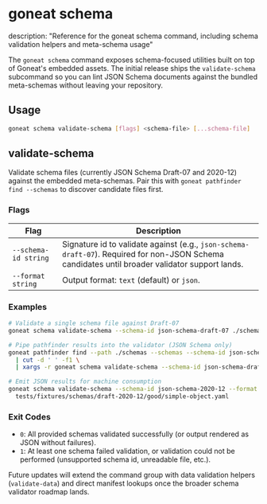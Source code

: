 # goneat schema

description: "Reference for the goneat schema command, including schema validation helpers and meta-schema usage"

The `goneat schema` command exposes schema-focused utilities built on top of Goneat's embedded assets. The
initial release ships the `validate-schema` subcommand so you can lint JSON Schema documents against the bundled
meta-schemas without leaving your repository.

## Usage

```bash
goneat schema validate-schema [flags] <schema-file> [...schema-file]
```

## validate-schema

Validate schema files (currently JSON Schema Draft-07 and 2020-12) against the embedded meta-schemas. Pair this
with `goneat pathfinder find --schemas` to discover candidate files first.

### Flags

| Flag | Description |
| ---- | ----------- |
| `--schema-id string` | Signature id to validate against (e.g., `json-schema-draft-07`). Required for non-JSON Schema candidates until broader validator support lands. |
| `--format string` | Output format: `text` (default) or `json`. |

### Examples

```bash
# Validate a single schema file against Draft-07
goneat schema validate-schema --schema-id json-schema-draft-07 ./schemas/config/example.json

# Pipe pathfinder results into the validator (JSON Schema only)
goneat pathfinder find --path ./schemas --schemas --schema-id json-schema-draft-07 --output text \
  | cut -d ' ' -f1 \
  | xargs -r goneat schema validate-schema --schema-id json-schema-draft-07

# Emit JSON results for machine consumption
goneat schema validate-schema --schema-id json-schema-2020-12 --format json \
  tests/fixtures/schemas/draft-2020-12/good/simple-object.yaml
```

### Exit Codes

- `0`: All provided schemas validated successfully (or output rendered as JSON without failures).
- `1`: At least one schema failed validation, or validation could not be performed (unsupported schema id, unreadable file, etc.).

Future updates will extend the command group with data validation helpers (`validate-data`) and direct manifest
lookups once the broader schema validator roadmap lands.
